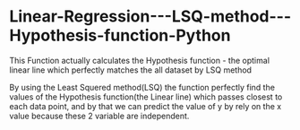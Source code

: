 # Linear-Regression---LSQ-method---Hypothesis-function-Python
This Function actually calculates the Hypothesis function - the optimal linear line which perfectly matches the all dataset by LSQ method 

By using the Least Squered method(LSQ) the function perfectly find the values of the Hypothesis function(the Linear line) which passes closest to each data point, and by that we can predict the value of y by rely on the x value because these 2 variable are independent. 



